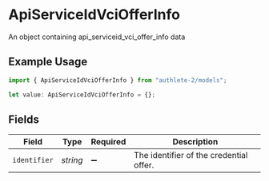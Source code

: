 # ApiServiceIdVciOfferInfo

An object containing api_serviceid_vci_offer_info data

## Example Usage

```typescript
import { ApiServiceIdVciOfferInfo } from "authlete-2/models";

let value: ApiServiceIdVciOfferInfo = {};
```

## Fields

| Field                                   | Type                                    | Required                                | Description                             |
| --------------------------------------- | --------------------------------------- | --------------------------------------- | --------------------------------------- |
| `identifier`                            | *string*                                | :heavy_minus_sign:                      | The identifier of the credential offer. |